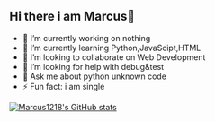 ## Hi there i am Marcus👋

- 🔭 I’m currently working on nothing
- 🌱 I’m currently learning Python,JavaScipt,HTML 
- 👯 I’m looking to collaborate on Web Development  
- 🤔 I’m looking for help with debug&test
- 💬 Ask me about python unknown code
- ⚡ Fun fact: i am single

[![Marcus1218's GitHub stats](https://github-readme-stats.vercel.app/api?username=Marcus1218)](https://github.com/anuraghazra/github-readme-stats)

